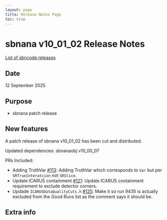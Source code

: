 ```yaml
---
layout: page
title: Release Notes Page
toc: true
---
```


sbnana v10_01_02 Release Notes
=======================================================================================

[List of sbncode releases](https://github.com/SBNSoftware/SBNSoftware.github.io/tree/master/AnalysisInfrastructure/Releases)

Date
---------------------------------------------------
12 September 2025

Purpose
---------------------------------------------------
* sbnana patch release

New features
---------------------------------------------------
 
A patch release of sbnana v10_01_02 has been cut and distributed.
	
Updated dependencies:
sbnanaobj     v10_00_07

PRs Included:
- Adding TruthVar [#113](https://github.com/SBNSoftware/sbnana/pull/113): Adding TruthVar which corresponds to `Var` but per `SRTrueInteratcion` not `SRSlice`. 
- Update ICARUS containment [#121](https://github.com/SBNSoftware/sbnana/pull/121): Update ICARUS containment requirement to exclude detector corners.
- Updade `ICARUSDataQualityCuts.h` [#125](https://github.com/SBNSoftware/sbnana/pull/125): Make it so run 9435 is actually excluded from the Good Runs list as the comment says it should be.

Extra info
---------------------------------------------------
